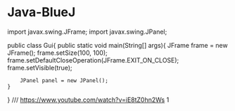 # Java-BlueJ
import javax.swing.JFrame;
import javax.swing.JPanel;

public class Gui{
    public static void main(String[] args){
        JFrame frame = new JFrame();
        frame.setSize(100, 100);
        frame.setDefaultCloseOperation(JFrame.EXIT_ON_CLOSE);
        frame.setVisible(true);
        
        
        JPanel panel = new JPanel();
    }
}
/// https://www.youtube.com/watch?v=iE8tZ0hn2Ws 1
